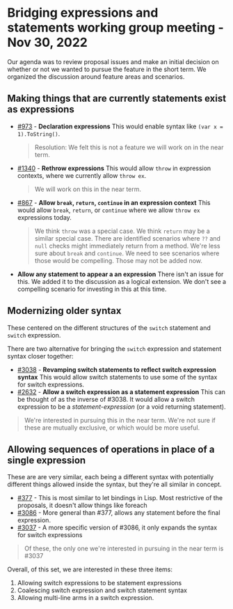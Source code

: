 # Bridging expressions and statements working group meeting - Nov 30, 2022

Our agenda was to review proposal issues and make an initial decision on whether or not we wanted to pursue the feature in the short term. We organized the discussion around feature areas and scenarios.

## Making things that are currently statements exist as expressions

- [#973](https://github.com/dotnet/csharplang/issues/973) - **Declaration expressions**
  This would enable syntax like `(var x = 1).ToString()`.
  > Resolution: We felt this is not a feature we will work on in the near term.
- [#1340](https://github.com/dotnet/csharplang/issues/1340) - **Rethrow expressions**
  This would allow `throw` in expression contexts, where we currently allow `throw ex`.
  > We will work on this in the near term.
- [#867](https://github.com/dotnet/csharplang/issues/867) - **Allow `break`, `return`, `continue` in an expression context**
  This would allow `break`, `return`, or `continue` where we allow `throw ex` expressions today.
  > We think `throw` was a special case. We think `return` may be a similar special case. There are identified scenarios where `??` and `null` checks might immediately return from a method. We're less sure about `break` and `continue`. We need to see scenarios where those would be compelling. Those may not be added now.
- **Allow any statement to appear a an expression**
  There isn't an issue for this. We added it to the discussion as a logical extension. We don't see a compelling scenario for investing in this at this time.

## Modernizing older syntax

These centered on the different structures of the `switch` statement and `switch` expression.

There are two alternative for bringing the `switch` expression and statement syntax closer together:

- [#3038](https://github.com/dotnet/csharplang/issues/3038) - **Revamping switch statements to reflect switch expression syntax**
  This would allow switch statements to use some of the syntax for switch expressions.
- [#2632](https://github.com/dotnet/csharplang/issues/2632) - **Allow a switch expression as a statement expression**
  This can be thought of as the inverse of #3038. It would allow a switch expression to be a *statement-expression* (or a void returning statement).

> We're interested in pursuing this in the near term. We're not sure if these are mutually exclusive, or which would be more useful.

## Allowing sequences of operations in place of a single expression

These are are very similar, each being a different syntax with potentially different things allowed inside the syntax, but they're all similar in concept.

- [#377](https://github.com/dotnet/csharplang/issues/377) - This is most similar to let bindings in Lisp. Most restrictive of the proposals, it doesn't allow things like foreach
- [#3086](https://github.com/dotnet/csharplang/issues/3086) - More general than #377, allows any statement before the final expression.
- [#3037](https://github.com/dotnet/csharplang/issues/3037) - A more specific version of #3086, it only expands the syntax for switch expressions

> Of these, the only one we're interested in pursuing in the near term is #3037

Overall, of this set, we are interested in these three items:

1. Allowing switch expressions to be statement expressions
1. Coalescing switch expression and switch statement syntax
1. Allowing multi-line arms in a switch expression.

